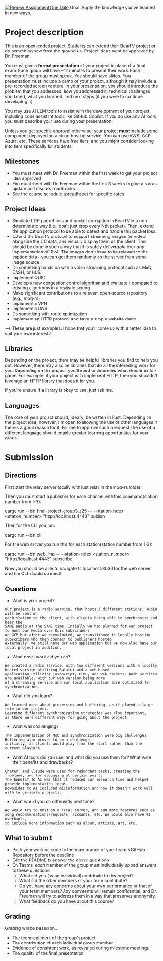 [![Review Assignment Due Date](https://classroom.github.com/assets/deadline-readme-button-22041afd0340ce965d47ae6ef1cefeee28c7c493a6346c4f15d667ab976d596c.svg)](https://classroom.github.com/a/6FRwiRqU)
Goal: Apply the knowledge you've learned in new ways.

# Project description
This is an open-ended project. Students can extend their BearTV project or do something new from the ground up. Project ideas must be approved by Dr. Freeman.

You must give a **formal presentation** of your project in place of a final exam. Each group will have ~12 minutes to present their work. Each member of the group must speak. You should have slides. Your presentation must include a demo of your project, although it may invlude a pre-recorded screen capture. In your presentation, you should introduce the problem that you addressed, how you addressed it, technical challenges you faced, what you learned, and next steps (if you were to continue developing it).

You may use AI LLM tools to assist with the development of your project, including code assistant tools like GitHub Copilot. If you do use any AI tools, you must describe your use during your presentation.

Unless you get specific approval otherwise, your project **must** include some component deployed on a cloud hosting service. You can use AWS, GCP, Azure, etc. These services have free tiers, and you might consider looking into tiers specifically for students.

## Milestones
- You must meet with Dr. Freeman within the first week to get your project idea approved
- You must meet with Dr. Freeman within the first 3 weeks to give a status update and discuss roadblocks
- See the course schedule spreadhseet for specific dates

## Project Ideas
- Simulate UDP packet loss and packet corruption in BearTV in a non-deterministic way (i.e., don't just drop every Nth packet). Then, extend the application protocol to be able to detect and handle this packet loss.
- Extend the BearTV protocol to support streaming images (or video!) alongside the CC data, and visually display them on the client. This should be done in such a way that it is safely deliver*able* over *any* implementation of IPv4. The images don't have to be relevant to the caption data--you can get them randomly on the server from some image source.
- Do something hands on with a video streaming protocol such as MoQ, DASH, or HLS.
- Implement QUIC
- Develop a new congestion control algorithm and evaluate it compared to existing algorithms in a realistic setting
- Make significant contributions to a relevant open-source repository (e.g., moq-rs)
- Implement a VPN
- Implement a DNS
- Do something with route optimization
- Implement an HTTP protocol and have a simple website demo

--> These are just examples. I hope that you'll come up with a better idea to suit your own interests!

## Libraries

Depending on the project, there may be helpful libraries you find to help you out. However, there may also be libraries that do all the interesting work for you. Depending on the project, you'll need to determine what should be fair game. For example, if your project is to implement HTTP, then you shouldn't leverage an HTTP library that does it for you.

If you're unsure if a library is okay to use, just ask me.

## Languages

The core of your project should, ideally, be written in Rust. Depending on the project idea, however, I'm open to allowing the use of other languages if there's a good reason for it. For me to approve such a request, the use of a different language should enable greater learning opportunities for your group.

# Submission

## Directions

First start the relay server locally with just relay in the moq-rs folder

Then you must start a publisher for each channel with this command(station number from 1-3): 

cargo run --bin final-project-group3_s25 -- --station-index <station_number> "http://localhost:4443" publish

Then for the CLI you run:

cargo run --bin cli


For the web server you run this for each station(station number from 1-3):

cargo run --bin web_imp -- --station-index <station_number> "http://localhost:4443" subscribe


Now you should be able to navigate to localhost:3030 for the web server and the CLI should connect!



## Questions
- What is your project?
```
Our project is a radio service, that hosts 3 different stations. Audio will be sent on
each station to the client, with clients being able to synchronize and hear the
SAME audio at the SAME time. Intially we had planned for our project to host our Media over Quic subscribers
on GCP but after we reevaluated, we transitioned to locally hosting subscribers who then connect to publishers hosted
externally. We still have our web application but we now also have our local project in addition.
```
- What novel work did you do?
```
We created a radio service, with two different versions with a locally hosted version utilizing Ratatui and a web based
application utilizing javascript, HTML, and web sockets. Both services are available, with our web version being more
of a streaming service and our local application more optimized for synchronization.
```
- What did you learn?
```
We learned more about processing and buffering, as it played a large role in our project.
Learning different synchronization strategies was also important,
as there were different ways for going about the project.
```
- What was challenging?
```
The implementation of MoQ and synchronization were big challenges. Buffering also proved to be a challenge
initially, as clients would play from the start rather than the current playback.
```
- What AI tools did you use, and what did you use them for? What were their benefits and drawbacks?
```
ChatGPT and Claude were used for redundant tasks, creating the frontend, and for debugging at certain points.
The benefit to AI was that it reduced our research time and helped provide implementation ideas.
Downsides to AI included misinformation and how it doesn't work well with large-scale projects.
```
- What would you do differently next time?
```
We would try to host on a local server, and add more features such as song recommendations/requests, accounts, etc. We would also have UI overhauls,
to include more information such as album, artists, art, etc.
```

## What to submit
- Push your working code to the main branch of your team's GitHub Repository before the deadline
- Edit the README to answer the above questions
- On Teams, *each* member of the group must individually upload answers to these questions:
	- What did you (as an individual) contribute to this project?
	- What did the other members of your team contribute?
	- Do you have any concerns about your own performance or that of your team members? Any comments will remain confidential, and Dr. Freeman will try to address them in a way that preserves anonymity.
	- What feedback do you have about this course?

## Grading

Grading will be based on...
- The technical merit of the group's project
- The contribution of each individual group member
- Evidence of consistent work, as revealed during milestone meetings
- The quality of the final presentation
